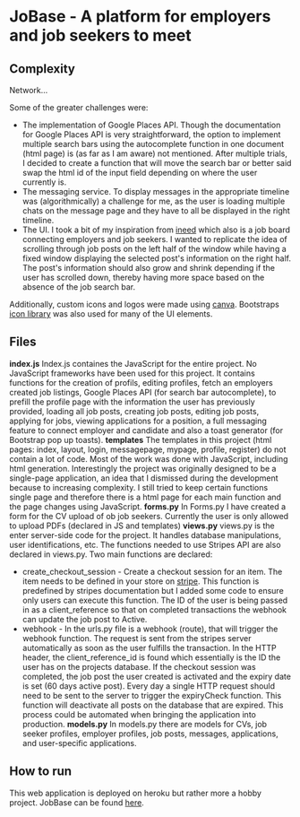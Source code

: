 # JoBase - A platform for employers and job seekers to meet
## Complexity
Network...

Some of the greater challenges were:
* The implementation of Google Places API. Though the documentation for Google Places API is very straightforward, the option to implement multiple search bars using the autocomplete function in one document (html page) is (as far as I am aware) not mentioned. After multiple trials, I decided to create a function that will move the search bar or better said swap the html id of the input field depending on where the user currently is. 
* The messaging service. To display messages in the appropriate timeline was (algorithmically) a challenge for me, as the user is loading multiple chats on the message page and they have to all be displayed in the right timeline. 
* The UI. I took a bit of my inspiration from [ineed](https://www.indeed.com) which also is a job board connecting employers and job seekers. I wanted to replicate the idea of scrolling through job posts on the left half of the window while having a fixed window displaying the selected post's information on the right half. The post's information should also grow and shrink depending if the user has scrolled down, thereby having more space based on the absence of the job search bar.

Additionally, custom icons and logos were made using [canva](https://www.canva.com). Bootstraps [icon library](https://icons.getbootstrap.com/) was also used for many of the UI elements.

## Files
**index.js**
Index.js containes the JavaScript for the entire project. No JavaScript frameworks have been used for this project. It contains functions for the creation of profils, editing profiles, fetch an employers created job listings, Google Places API (for search bar autocomplete), to prefill the profile page with the information the user has previously provided, loading all job posts, creating job posts, editing job posts, applying for jobs, viewing applications for a position, a full messaging feature to connect employer and candidate and also a toast generator (for Bootstrap pop up toasts).
**templates**
The templates in this project (html pages: index, layout, login, messagepage, mypage, profile, register) do not contain a lot of code. Most of the work was done with JavaScript, including html generation. Interestingly the project was originally designed to be a single-page application, an idea that I dismissed during the development because to increasing complexity. I still tried to keep certain functions single page and therefore there is a html page for each main function and the page changes using JavaScript.
**forms.py** 
In Forms.py I have created a form for the CV upload of ob job seekers. Currently the user is only allowed to upload PDFs (declared in JS and templates)
**views.py**
views.py is the enter server-side code for the project. It handles database manipulations, user identifications, etc. The functions needed to use Stripes API are also declared in views.py. Two main functions are declared:
* create_checkout_session - Create a checkout session for an item. The item needs to be defined in your store on [stripe](https://stripe.com/en-gb). This function is predefined by stripes documentation but I added some code to ensure only users can execute this function. The ID of the user is being passed in as a client_reference so that on completed transactions the webhook can update the job post to Active.
* webhook - In the urls.py file is a webhook (route), that will trigger the webhook function. The request is sent from the stripes server automatically as soon as the user fulfills the transaction. In the HTTP header, the client_reference_id is found which essentially is the ID the user has on the projects database. If the checkout session was completed, the job post the user created is activated and the expiry date is set (60 days active post). Every day a single HTTP request should need to be sent to the server to trigger the expiryCheck function. This function will deactivate all posts on the database that are expired. This process could be automated when bringing the application into production.
**models.py**
In models.py there are models for CVs, job seeker profiles, employer profiles, job posts, messages, applications, and user-specific applications.

## How to run
This web application is deployed on heroku but rather more a hobby project. JobBase can be found [here](https://jobbase.herokuapp.com/).